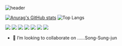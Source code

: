 ![header](https://capsule-render.vercel.app/api?type=transparent&color=17569b&text=bullback!)

[![Anurag's GitHub stats](https://github-readme-stats.vercel.app/api?username=bullback1)](https://github.com/anuraghazra/github-readme-stats) ![Top Langs](https://github-readme-stats.vercel.app/api/top-langs/?username=bullback1&layout=compact)


<a href="https://www.python.org/"><img src="https://img.shields.io/badge/Python-3776AB?style=flat-square&logo=Python&logoColor=white"/></a>
<a href="https://learn.microsoft.com/en-us/dotnet/cshamp"><img src="https://img.shields.io/badge/Csharp-512BD4?style=flat-square&logo=Csharp&logoColor=white"/></a>
<a href="https://github.com/powershell"><img src="https://img.shields.io/badge/Powershell-5391FE?style=flat-square&logo=Powershell&logoColor=white"/></a>
<a href="https://dotnet.microsoft.com/en-us/"><img src="https://img.shields.io/badge/.NET-512BD4?style=flat-square&logo=dotNET&logoColor=white"/></a>
<a href="https://www.microsoft.com/en-us/windows/Windows-11?r=1"><img src="https://img.shields.io/badge/Windows11-0078D4?style=flat-square&logo=windows11&logoColor=white"/></a>
<a href="https://www.android.com/"><img src="https://img.shields.io/badge/Android-34A853?style=flat-square&logo=Android&logoColor=white"/></a>
<a href="https://www.instagram.com/thseodud_/"><img src="https://img.shields.io/badge/Instagram-E4405F?style=flat-square&logo=Instagram&logoColor=white"/></a>

- 💞️ I’m looking to collaborate on ......Song-Sung-jun
